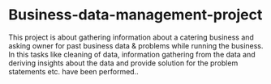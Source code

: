 # Business-data-management-project
This project is about gathering information about a catering business and asking owner for past business data &amp; problems while running the business. In this tasks like cleaning of data, information gathering from the data and deriving insights about the data and provide solution for the problem statements etc. have been performed..
